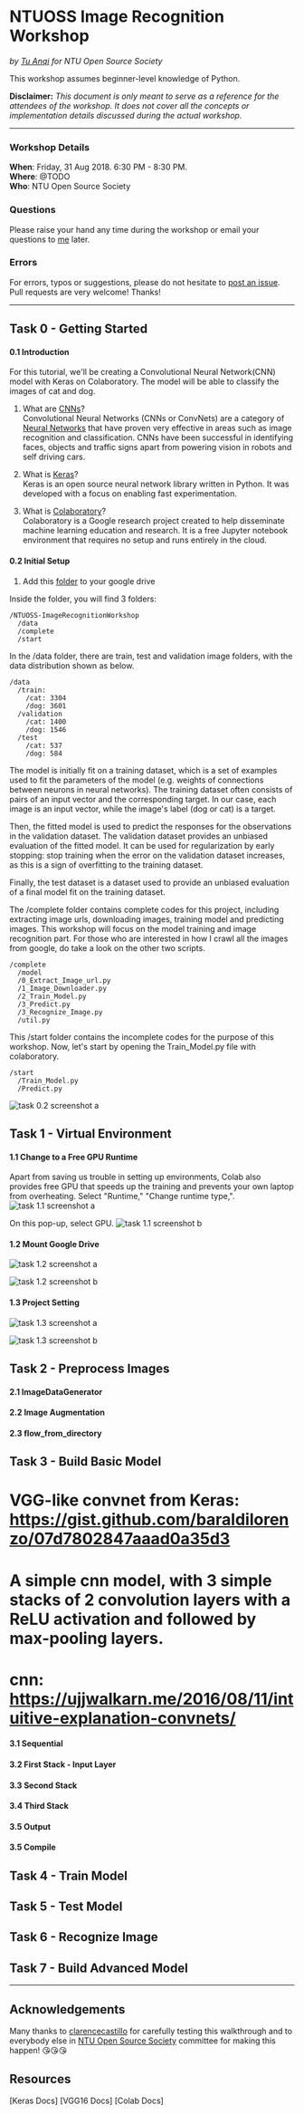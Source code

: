 # NTUOSS Image Recognition Workshop

*by [Tu Anqi](https://github.com/anqitu) for NTU Open Source Society*

This workshop assumes beginner-level knowledge of Python.

**Disclaimer:** *This document is only meant to serve as a reference for the attendees of the workshop. It does not cover all the concepts or implementation details discussed during the actual workshop.*
___

### Workshop Details
**When**: Friday, 31 Aug 2018. 6:30 PM - 8:30 PM.</br>
**Where**: @TODO </br>
**Who**: NTU Open Source Society

### Questions
Please raise your hand any time during the workshop or email your questions to [me](mailto:anqitu@outlook.com) later.

### Errors
For errors, typos or suggestions, please do not hesitate to [post an issue](https://github.com/anqitu/NTUOSS-ImageRecognitionWorkshop/issues/new). Pull requests are very welcome! Thanks!
___

## Task 0 - Getting Started

#### 0.1 Introduction

<!-- TODO: write about cnn -->
<!-- TODO: write about keras -->
<!-- TODO: write about colab -->

For this tutorial, we'll be creating a Convolutional Neural Network(CNN) model with Keras on Colaboratory. The model will be able to classify the images of cat and dog.

1. What are [CNNs](https://ujjwalkarn.me/2016/08/11/intuitive-explanation-convnets/)?\
Convolutional Neural Networks (CNNs or ConvNets) are a category of [Neural Networks](https://ujjwalkarn.me/2016/08/09/quick-intro-neural-networks/) that have proven very effective in areas such as image recognition and classification. CNNs have been successful in identifying faces, objects and traffic signs apart from powering vision in robots and self driving cars.

2. What is [Keras](https://keras.io/)?\
Keras is an open source neural network library written in Python. It was developed with a focus on enabling fast experimentation.

3. What is [Colaboratory](https://colab.research.google.com/notebooks/welcome.ipynb)?\
Colaboratory is a Google research project created to help disseminate machine learning education and research. It is a free Jupyter notebook environment that requires no setup and runs entirely in the cloud.

#### 0.2 Initial Setup

1.  Add this [folder](https://drive.google.com/open?id=1uZT-vRnWgxYp9wgzYw6tTPS_lW20T9e7) to your google drive

Inside the folder, you will find 3 folders:

```
/NTUOSS-ImageRecognitionWorkshop
  /data
  /complete
  /start
```

In the /data folder, there are train, test and validation image folders, with the data distribution shown as below.

```
/data
  /train:
    /cat: 3304
    /dog: 3601
  /validation
    /cat: 1400
    /dog: 1546
  /test
    /cat: 537
    /dog: 584
```

<!-- TODO: explain train vs validation vs test-->
The model is initially fit on a training dataset, which is a set of examples used to fit the parameters of the model (e.g. weights of connections between neurons in neural networks). The training dataset often consists of pairs of an input vector and the corresponding target. In our case, each image is an input vector, while the image's label (dog or cat) is a target.

Then, the fitted model is used to predict the responses for the observations in the validation dataset. The validation dataset provides an unbiased evaluation of the fitted model. It can be used for regularization by early stopping: stop training when the error on the validation dataset increases, as this is a sign of overfitting to the training dataset.

Finally, the test dataset is a dataset used to provide an unbiased evaluation of a final model fit on the training dataset.

The /complete folder contains complete codes for this project, including extracting image urls, downloading images, training model and predicting images. This workshop will focus on the model training and image recognition part. For those who are interested in how I crawl all the images from google, do take a look on the other two scripts.

```
/complete
  /model
  /0_Extract_Image_url.py
  /1_Image_Downloader.py
  /2_Train_Model.py
  /3_Predict.py
  /3_Recognize_Image.py
  /util.py
```

This /start folder contains the incomplete codes for the purpose of this workshop. Now, let's start by opening the Train_Model.py file with colaboratory.

```
/start
  /Train_Model.py
  /Predict.py
```


![task 0.2 screenshot a](screenshots/task_0_2.png?raw=true)

## Task 1 - Virtual Environment

#### 1.1 Change to a Free GPU Runtime
<!-- TODO: write about CPU vs GPU -->
<!-- TODO: screenshot of changing GPU -->
Apart from saving us trouble in setting up environments, Colab also provides free GPU that speeds up the training and prevents your own laptop from overheating.
Select "Runtime," "Change runtime type,".
![task 1.1 screenshot a](screenshots/task_1_1_a.png?raw=true)

On this pop-up, select GPU.
![task 1.1 screenshot b](screenshots/task_1_1_b.png?raw=true)


#### 1.2 Mount Google Drive
<!-- TODO: screenshot for token -->

![task 1.2 screenshot a](screenshots/task_1_2_a.png?raw=true)

![task 1.2 screenshot b](screenshots/task_1_2_b.png?raw=true)

#### 1.3 Project Setting

![task 1.3 screenshot a](screenshots/task_1_3_a.png?raw=true)

![task 1.3 screenshot b](screenshots/task_1_3_b.png?raw=true)

## Task 2 - Preprocess Images

#### 2.1 ImageDataGenerator

#### 2.2 Image Augmentation

#### 2.3 flow_from_directory
<!-- TODO: batch_size -->
<!-- TODO: class_mode -->



## Task 3 - Build Basic Model
<!-- TODO: VGG -->
# VGG-like convnet from Keras: https://gist.github.com/baraldilorenzo/07d7802847aaad0a35d3

# A simple cnn model, with 3 simple stacks of 2 convolution layers with a ReLU activation and followed by max-pooling layers.
# cnn: https://ujjwalkarn.me/2016/08/11/intuitive-explanation-convnets/

#### 3.1 Sequential

#### 3.2 First Stack - Input Layer
<!-- TODO: Cnov/Relu/Pooling -->

#### 3.3 Second Stack

#### 3.4 Third Stack

#### 3.5 Output
<!-- TODO: Flatten/Dense/Putput -->

#### 3.5 Compile
<!-- TODO: loss/optimizer/metrics -->


## Task 4 - Train Model
<!-- TODO: fit_generator -->

## Task 5 - Test Model


## Task 6 - Recognize Image

## Task 7 - Build Advanced Model
<!-- TODO: bottle neck -->

___

## Acknowledgements

Many thanks to [clarencecastillo](https://github.com/clarencecastillo) for carefully testing this walkthrough and to everybody else in [NTU Open Source Society](https://github.com/ntuoss) committee for making this happen! :kissing_heart::kissing_heart::kissing_heart:

## Resources
[Keras Docs]
[VGG16 Docs]
[Colab Docs]
